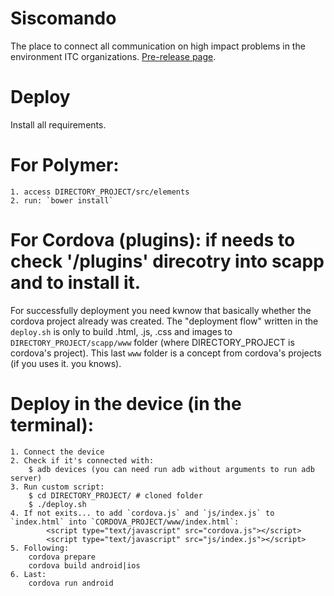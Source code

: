 Siscomando
=============
The place to connect all communication on high impact problems in the environment ITC organizations. [Pre-release page](https://agile-lake-26676.herokuapp.com/).


Deploy
======
Install all requirements.

# For Polymer:

    1. access DIRECTORY_PROJECT/src/elements
    2. run: `bower install`

# For Cordova (plugins): if needs to check '/plugins' direcotry into scapp and to install it.

For successfully deployment you need kwnow that basically whether the cordova project already was created. The "deployment flow" written in the `deploy.sh` is only to build .html, .js, .css and images to `DIRECTORY_PROJECT/scapp/www` folder (where DIRECTORY_PROJECT is cordova's project). This last `www` folder is a concept from cordova's projects (if you uses it. you knows).

Deploy in the device (in the terminal):
=======================================
    1. Connect the device
    2. Check if it's connected with:
        $ adb devices (you can need run adb without arguments to run adb server)
    3. Run custom script:
        $ cd DIRECTORY_PROJECT/ # cloned folder
        $ ./deploy.sh
    4. If not exits... to add `cordova.js` and `js/index.js` to `index.html` into `CORDOVA_PROJECT/www/index.html`:
            <script type="text/javascript" src="cordova.js"></script>
            <script type="text/javascript" src="js/index.js"></script>
    5. Following:
        cordova prepare
        cordova build android|ios
    6. Last:
        cordova run android 
